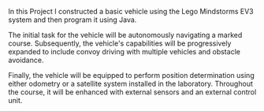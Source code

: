 In this Project I constructed a basic vehicle using the Lego Mindstorms EV3 system and then program it using Java.

The initial task for the vehicle will be autonomously navigating a marked course. Subsequently, the vehicle's capabilities will be progressively expanded to include convoy driving with multiple vehicles and obstacle avoidance.

Finally, the vehicle will be equipped to perform position determination using either odometry or a satellite system installed in the laboratory. Throughout the course, it will be enhanced with external sensors and an external control unit.
